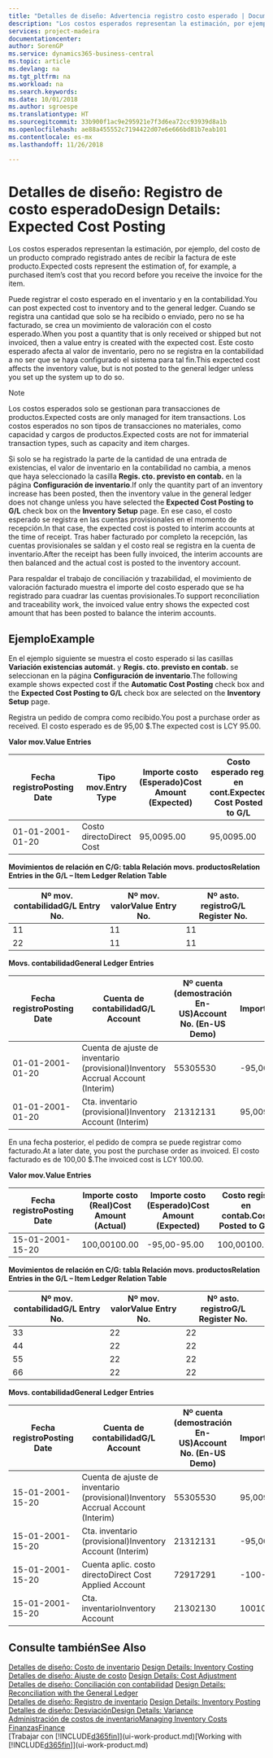 ```yaml
---
title: "Detalles de diseño: Advertencia registro costo esperado | Documentos de Microsoft"
description: "Los costos esperados representan la estimación, por ejemplo, del costo de un producto comprado registrado antes de recibir la factura de este producto."
services: project-madeira
documentationcenter: 
author: SorenGP
ms.service: dynamics365-business-central
ms.topic: article
ms.devlang: na
ms.tgt_pltfrm: na
ms.workload: na
ms.search.keywords: 
ms.date: 10/01/2018
ms.author: sgroespe
ms.translationtype: HT
ms.sourcegitcommit: 33b900f1ac9e295921e7f3d6ea72cc93939d8a1b
ms.openlocfilehash: ae88a455552c7194422d07e6e666bd81b7eab101
ms.contentlocale: es-mx
ms.lasthandoff: 11/26/2018

---
```

# <a name="design-details-expected-cost-posting"></a><span data-ttu-id="a5590-103">Detalles de diseño: Registro de costo esperado</span><span class="sxs-lookup"><span data-stu-id="a5590-103">Design Details: Expected Cost Posting</span></span>
<span data-ttu-id="a5590-104">Los costos esperados representan la estimación, por ejemplo, del costo de un producto comprado registrado antes de recibir la factura de este producto.</span><span class="sxs-lookup"><span data-stu-id="a5590-104">Expected costs represent the estimation of, for example, a purchased item’s cost that you record before you receive the invoice for the item.</span></span>  

 <span data-ttu-id="a5590-105">Puede registrar el costo esperado en el inventario y en la contabilidad.</span><span class="sxs-lookup"><span data-stu-id="a5590-105">You can post expected cost to inventory and to the general ledger.</span></span> <span data-ttu-id="a5590-106">Cuando se registra una cantidad que solo se ha recibido o enviado, pero no se ha facturado, se crea un movimiento de valoración con el costo esperado.</span><span class="sxs-lookup"><span data-stu-id="a5590-106">When you post a quantity that is only received or shipped but not invoiced, then a value entry is created with the expected cost.</span></span> <span data-ttu-id="a5590-107">Este costo esperado afecta al valor de inventario, pero no se registra en la contabilidad a no ser que se haya configurado el sistema para tal fin.</span><span class="sxs-lookup"><span data-stu-id="a5590-107">This expected cost affects the inventory value, but is not posted to the general ledger unless you set up the system up to do so.</span></span>  

> [!NOTE]  
>  <span data-ttu-id="a5590-108">Los costos esperados solo se gestionan para transacciones de productos.</span><span class="sxs-lookup"><span data-stu-id="a5590-108">Expected costs are only managed for item transactions.</span></span> <span data-ttu-id="a5590-109">Los costos esperados no son tipos de transacciones no materiales, como capacidad y cargos de productos.</span><span class="sxs-lookup"><span data-stu-id="a5590-109">Expected costs are not for immaterial transaction types, such as capacity and item charges.</span></span>  

 <span data-ttu-id="a5590-110">Si solo se ha registrado la parte de la cantidad de una entrada de existencias, el valor de inventario en la contabilidad no cambia, a menos que haya seleccionado la casilla **Regis. cto. previsto en contab.** en la página **Configuración de inventario**.</span><span class="sxs-lookup"><span data-stu-id="a5590-110">If only the quantity part of an inventory increase has been posted, then the inventory value in the general ledger does not change unless you have selected the **Expected Cost Posting to G/L** check box on the **Inventory Setup** page.</span></span> <span data-ttu-id="a5590-111">En ese caso, el costo esperado se registra en las cuentas provisionales en el momento de recepción.</span><span class="sxs-lookup"><span data-stu-id="a5590-111">In that case, the expected cost is posted to interim accounts at the time of receipt.</span></span> <span data-ttu-id="a5590-112">Tras haber facturado por completo la recepción, las cuentas provisionales se saldan y el costo real se registra en la cuenta de inventario.</span><span class="sxs-lookup"><span data-stu-id="a5590-112">After the receipt has been fully invoiced, the interim accounts are then balanced and the actual cost is posted to the inventory account.</span></span>  

 <span data-ttu-id="a5590-113">Para respaldar el trabajo de conciliación y trazabilidad, el movimiento de valoración facturado muestra el importe del costo esperado que se ha registrado para cuadrar las cuentas provisionales.</span><span class="sxs-lookup"><span data-stu-id="a5590-113">To support reconciliation and traceability work, the invoiced value entry shows the expected cost amount that has been posted to balance the interim accounts.</span></span>  

## <a name="example"></a><span data-ttu-id="a5590-114">Ejemplo</span><span class="sxs-lookup"><span data-stu-id="a5590-114">Example</span></span>  
 <span data-ttu-id="a5590-115">En el ejemplo siguiente se muestra el costo esperado si las casillas **Variación existencias automát.** y **Regis. cto. previsto en contab.** se seleccionan en la página **Configuración de inventario**.</span><span class="sxs-lookup"><span data-stu-id="a5590-115">The following example shows expected cost if the **Automatic Cost Posting** check box and the **Expected Cost Posting to G/L** check box are selected on the **Inventory Setup** page.</span></span>  

 <span data-ttu-id="a5590-116">Registra un pedido de compra como recibido.</span><span class="sxs-lookup"><span data-stu-id="a5590-116">You post a purchase order as received.</span></span> <span data-ttu-id="a5590-117">El costo esperado es de 95,00 $.</span><span class="sxs-lookup"><span data-stu-id="a5590-117">The expected cost is LCY 95.00.</span></span>  

 <span data-ttu-id="a5590-118">**Valor mov.**</span><span class="sxs-lookup"><span data-stu-id="a5590-118">**Value Entries**</span></span>  

|<span data-ttu-id="a5590-119">Fecha registro</span><span class="sxs-lookup"><span data-stu-id="a5590-119">Posting Date</span></span>|<span data-ttu-id="a5590-120">Tipo mov.</span><span class="sxs-lookup"><span data-stu-id="a5590-120">Entry Type</span></span>|<span data-ttu-id="a5590-121">Importe costo (Esperado)</span><span class="sxs-lookup"><span data-stu-id="a5590-121">Cost Amount (Expected)</span></span>|<span data-ttu-id="a5590-122">Costo esperado reg. en cont.</span><span class="sxs-lookup"><span data-stu-id="a5590-122">Expected Cost Posted to G/L</span></span>|<span data-ttu-id="a5590-123">Costo esperado</span><span class="sxs-lookup"><span data-stu-id="a5590-123">Expected Cost</span></span>|<span data-ttu-id="a5590-124">Nº mov. producto</span><span class="sxs-lookup"><span data-stu-id="a5590-124">Item Ledger Entry No.</span></span>|<span data-ttu-id="a5590-125">Nº mov.</span><span class="sxs-lookup"><span data-stu-id="a5590-125">Entry No.</span></span>|  
|------------------|----------------|------------------------------|----------------------------------|-------------------|---------------------------|---------------|  
|<span data-ttu-id="a5590-126">01-01-20</span><span class="sxs-lookup"><span data-stu-id="a5590-126">01-01-20</span></span>|<span data-ttu-id="a5590-127">Costo directo</span><span class="sxs-lookup"><span data-stu-id="a5590-127">Direct Cost</span></span>|<span data-ttu-id="a5590-128">95,00</span><span class="sxs-lookup"><span data-stu-id="a5590-128">95.00</span></span>|<span data-ttu-id="a5590-129">95,00</span><span class="sxs-lookup"><span data-stu-id="a5590-129">95.00</span></span>|<span data-ttu-id="a5590-130">Sí</span><span class="sxs-lookup"><span data-stu-id="a5590-130">Yes</span></span>|<span data-ttu-id="a5590-131">1</span><span class="sxs-lookup"><span data-stu-id="a5590-131">1</span></span>|<span data-ttu-id="a5590-132">1</span><span class="sxs-lookup"><span data-stu-id="a5590-132">1</span></span>|  

 <span data-ttu-id="a5590-133">**Movimientos de relación en C/G: tabla Relación movs. productos**</span><span class="sxs-lookup"><span data-stu-id="a5590-133">**Relation Entries in the G/L – Item Ledger Relation Table**</span></span>  

|<span data-ttu-id="a5590-134">Nº mov. contabilidad</span><span class="sxs-lookup"><span data-stu-id="a5590-134">G/L Entry No.</span></span>|<span data-ttu-id="a5590-135">Nº mov. valor</span><span class="sxs-lookup"><span data-stu-id="a5590-135">Value Entry No.</span></span>|<span data-ttu-id="a5590-136">Nº asto. registro</span><span class="sxs-lookup"><span data-stu-id="a5590-136">G/L Register No.</span></span>|  
|--------------------|---------------------|-----------------------|  
|<span data-ttu-id="a5590-137">1</span><span class="sxs-lookup"><span data-stu-id="a5590-137">1</span></span>|<span data-ttu-id="a5590-138">1</span><span class="sxs-lookup"><span data-stu-id="a5590-138">1</span></span>|<span data-ttu-id="a5590-139">1</span><span class="sxs-lookup"><span data-stu-id="a5590-139">1</span></span>|  
|<span data-ttu-id="a5590-140">2</span><span class="sxs-lookup"><span data-stu-id="a5590-140">2</span></span>|<span data-ttu-id="a5590-141">1</span><span class="sxs-lookup"><span data-stu-id="a5590-141">1</span></span>|<span data-ttu-id="a5590-142">1</span><span class="sxs-lookup"><span data-stu-id="a5590-142">1</span></span>|  

 <span data-ttu-id="a5590-143">**Movs. contabilidad**</span><span class="sxs-lookup"><span data-stu-id="a5590-143">**General Ledger Entries**</span></span>  

|<span data-ttu-id="a5590-144">Fecha registro</span><span class="sxs-lookup"><span data-stu-id="a5590-144">Posting Date</span></span>|<span data-ttu-id="a5590-145">Cuenta de contabilidad</span><span class="sxs-lookup"><span data-stu-id="a5590-145">G/L Account</span></span>|<span data-ttu-id="a5590-146">Nº cuenta (demostración En-US)</span><span class="sxs-lookup"><span data-stu-id="a5590-146">Account No. (En-US Demo)</span></span>|<span data-ttu-id="a5590-147">Importe</span><span class="sxs-lookup"><span data-stu-id="a5590-147">Amount</span></span>|<span data-ttu-id="a5590-148">Nº mov.</span><span class="sxs-lookup"><span data-stu-id="a5590-148">Entry No.</span></span>|  
|------------------|------------------|---------------------------------|------------|---------------|  
|<span data-ttu-id="a5590-149">01-01-20</span><span class="sxs-lookup"><span data-stu-id="a5590-149">01-01-20</span></span>|<span data-ttu-id="a5590-150">Cuenta de ajuste de inventario (provisional)</span><span class="sxs-lookup"><span data-stu-id="a5590-150">Inventory Accrual Account (Interim)</span></span>|<span data-ttu-id="a5590-151">5530</span><span class="sxs-lookup"><span data-stu-id="a5590-151">5530</span></span>|<span data-ttu-id="a5590-152">-95,00</span><span class="sxs-lookup"><span data-stu-id="a5590-152">-95.00</span></span>|<span data-ttu-id="a5590-153">2</span><span class="sxs-lookup"><span data-stu-id="a5590-153">2</span></span>|  
|<span data-ttu-id="a5590-154">01-01-20</span><span class="sxs-lookup"><span data-stu-id="a5590-154">01-01-20</span></span>|<span data-ttu-id="a5590-155">Cta. inventario (provisional)</span><span class="sxs-lookup"><span data-stu-id="a5590-155">Inventory Account (Interim)</span></span>|<span data-ttu-id="a5590-156">2131</span><span class="sxs-lookup"><span data-stu-id="a5590-156">2131</span></span>|<span data-ttu-id="a5590-157">95,00</span><span class="sxs-lookup"><span data-stu-id="a5590-157">95.00</span></span>|<span data-ttu-id="a5590-158">1</span><span class="sxs-lookup"><span data-stu-id="a5590-158">1</span></span>|  

 <span data-ttu-id="a5590-159">En una fecha posterior, el pedido de compra se puede registrar como facturado.</span><span class="sxs-lookup"><span data-stu-id="a5590-159">At a later date, you post the purchase order as invoiced.</span></span> <span data-ttu-id="a5590-160">El costo facturado es de 100,00 $.</span><span class="sxs-lookup"><span data-stu-id="a5590-160">The invoiced cost is LCY 100.00.</span></span>  

 <span data-ttu-id="a5590-161">**Valor mov.**</span><span class="sxs-lookup"><span data-stu-id="a5590-161">**Value Entries**</span></span>  

|<span data-ttu-id="a5590-162">Fecha registro</span><span class="sxs-lookup"><span data-stu-id="a5590-162">Posting Date</span></span>|<span data-ttu-id="a5590-163">Importe costo (Real)</span><span class="sxs-lookup"><span data-stu-id="a5590-163">Cost Amount (Actual)</span></span>|<span data-ttu-id="a5590-164">Importe costo (Esperado)</span><span class="sxs-lookup"><span data-stu-id="a5590-164">Cost Amount (Expected)</span></span>|<span data-ttu-id="a5590-165">Costo regis. en contab.</span><span class="sxs-lookup"><span data-stu-id="a5590-165">Cost Posted to G/L</span></span>|<span data-ttu-id="a5590-166">Costo esperado</span><span class="sxs-lookup"><span data-stu-id="a5590-166">Expected Cost</span></span>|<span data-ttu-id="a5590-167">Nº mov. producto</span><span class="sxs-lookup"><span data-stu-id="a5590-167">Item Ledger Entry No.</span></span>|<span data-ttu-id="a5590-168">Nº mov.</span><span class="sxs-lookup"><span data-stu-id="a5590-168">Entry No.</span></span>|  
|------------------|----------------------------|------------------------------|-------------------------|-------------------|---------------------------|---------------|  
|<span data-ttu-id="a5590-169">15-01-20</span><span class="sxs-lookup"><span data-stu-id="a5590-169">01-15-20</span></span>|<span data-ttu-id="a5590-170">100,00</span><span class="sxs-lookup"><span data-stu-id="a5590-170">100.00</span></span>|<span data-ttu-id="a5590-171">-95,00</span><span class="sxs-lookup"><span data-stu-id="a5590-171">-95.00</span></span>|<span data-ttu-id="a5590-172">100,00</span><span class="sxs-lookup"><span data-stu-id="a5590-172">100.00</span></span>|<span data-ttu-id="a5590-173">No</span><span class="sxs-lookup"><span data-stu-id="a5590-173">No</span></span>|<span data-ttu-id="a5590-174">1</span><span class="sxs-lookup"><span data-stu-id="a5590-174">1</span></span>|<span data-ttu-id="a5590-175">2</span><span class="sxs-lookup"><span data-stu-id="a5590-175">2</span></span>|  

 <span data-ttu-id="a5590-176">**Movimientos de relación en C/G: tabla Relación movs. productos**</span><span class="sxs-lookup"><span data-stu-id="a5590-176">**Relation Entries in the G/L – Item Ledger Relation Table**</span></span>  

|<span data-ttu-id="a5590-177">Nº mov. contabilidad</span><span class="sxs-lookup"><span data-stu-id="a5590-177">G/L Entry No.</span></span>|<span data-ttu-id="a5590-178">Nº mov. valor</span><span class="sxs-lookup"><span data-stu-id="a5590-178">Value Entry No.</span></span>|<span data-ttu-id="a5590-179">Nº asto. registro</span><span class="sxs-lookup"><span data-stu-id="a5590-179">G/L Register No.</span></span>|  
|--------------------|---------------------|-----------------------|  
|<span data-ttu-id="a5590-180">3</span><span class="sxs-lookup"><span data-stu-id="a5590-180">3</span></span>|<span data-ttu-id="a5590-181">2</span><span class="sxs-lookup"><span data-stu-id="a5590-181">2</span></span>|<span data-ttu-id="a5590-182">2</span><span class="sxs-lookup"><span data-stu-id="a5590-182">2</span></span>|  
|<span data-ttu-id="a5590-183">4</span><span class="sxs-lookup"><span data-stu-id="a5590-183">4</span></span>|<span data-ttu-id="a5590-184">2</span><span class="sxs-lookup"><span data-stu-id="a5590-184">2</span></span>|<span data-ttu-id="a5590-185">2</span><span class="sxs-lookup"><span data-stu-id="a5590-185">2</span></span>|  
|<span data-ttu-id="a5590-186">5</span><span class="sxs-lookup"><span data-stu-id="a5590-186">5</span></span>|<span data-ttu-id="a5590-187">2</span><span class="sxs-lookup"><span data-stu-id="a5590-187">2</span></span>|<span data-ttu-id="a5590-188">2</span><span class="sxs-lookup"><span data-stu-id="a5590-188">2</span></span>|  
|<span data-ttu-id="a5590-189">6</span><span class="sxs-lookup"><span data-stu-id="a5590-189">6</span></span>|<span data-ttu-id="a5590-190">2</span><span class="sxs-lookup"><span data-stu-id="a5590-190">2</span></span>|<span data-ttu-id="a5590-191">2</span><span class="sxs-lookup"><span data-stu-id="a5590-191">2</span></span>|  

 <span data-ttu-id="a5590-192">**Movs. contabilidad**</span><span class="sxs-lookup"><span data-stu-id="a5590-192">**General Ledger Entries**</span></span>  

|<span data-ttu-id="a5590-193">Fecha registro</span><span class="sxs-lookup"><span data-stu-id="a5590-193">Posting Date</span></span>|<span data-ttu-id="a5590-194">Cuenta de contabilidad</span><span class="sxs-lookup"><span data-stu-id="a5590-194">G/L Account</span></span>|<span data-ttu-id="a5590-195">Nº cuenta (demostración En-US)</span><span class="sxs-lookup"><span data-stu-id="a5590-195">Account No. (En-US Demo)</span></span>|<span data-ttu-id="a5590-196">Importe</span><span class="sxs-lookup"><span data-stu-id="a5590-196">Amount</span></span>|<span data-ttu-id="a5590-197">Nº mov.</span><span class="sxs-lookup"><span data-stu-id="a5590-197">Entry No.</span></span>|  
|------------------|------------------|---------------------------------|------------|---------------|  
|<span data-ttu-id="a5590-198">15-01-20</span><span class="sxs-lookup"><span data-stu-id="a5590-198">01-15-20</span></span>|<span data-ttu-id="a5590-199">Cuenta de ajuste de inventario (provisional)</span><span class="sxs-lookup"><span data-stu-id="a5590-199">Inventory Accrual Account (Interim)</span></span>|<span data-ttu-id="a5590-200">5530</span><span class="sxs-lookup"><span data-stu-id="a5590-200">5530</span></span>|<span data-ttu-id="a5590-201">95,00</span><span class="sxs-lookup"><span data-stu-id="a5590-201">95.00</span></span>|<span data-ttu-id="a5590-202">4</span><span class="sxs-lookup"><span data-stu-id="a5590-202">4</span></span>|  
|<span data-ttu-id="a5590-203">15-01-20</span><span class="sxs-lookup"><span data-stu-id="a5590-203">01-15-20</span></span>|<span data-ttu-id="a5590-204">Cta. inventario (provisional)</span><span class="sxs-lookup"><span data-stu-id="a5590-204">Inventory Account (Interim)</span></span>|<span data-ttu-id="a5590-205">2131</span><span class="sxs-lookup"><span data-stu-id="a5590-205">2131</span></span>|<span data-ttu-id="a5590-206">-95,00</span><span class="sxs-lookup"><span data-stu-id="a5590-206">-95.00</span></span>|<span data-ttu-id="a5590-207">3</span><span class="sxs-lookup"><span data-stu-id="a5590-207">3</span></span>|  
|<span data-ttu-id="a5590-208">15-01-20</span><span class="sxs-lookup"><span data-stu-id="a5590-208">01-15-20</span></span>|<span data-ttu-id="a5590-209">Cuenta aplic. costo directo</span><span class="sxs-lookup"><span data-stu-id="a5590-209">Direct Cost Applied Account</span></span>|<span data-ttu-id="a5590-210">7291</span><span class="sxs-lookup"><span data-stu-id="a5590-210">7291</span></span>|<span data-ttu-id="a5590-211">-100</span><span class="sxs-lookup"><span data-stu-id="a5590-211">-100</span></span>|<span data-ttu-id="a5590-212">6</span><span class="sxs-lookup"><span data-stu-id="a5590-212">6</span></span>|  
|<span data-ttu-id="a5590-213">15-01-20</span><span class="sxs-lookup"><span data-stu-id="a5590-213">01-15-20</span></span>|<span data-ttu-id="a5590-214">Cta. inventario</span><span class="sxs-lookup"><span data-stu-id="a5590-214">Inventory Account</span></span>|<span data-ttu-id="a5590-215">2130</span><span class="sxs-lookup"><span data-stu-id="a5590-215">2130</span></span>|<span data-ttu-id="a5590-216">100</span><span class="sxs-lookup"><span data-stu-id="a5590-216">100</span></span>|<span data-ttu-id="a5590-217">5</span><span class="sxs-lookup"><span data-stu-id="a5590-217">5</span></span>|  

## <a name="see-also"></a><span data-ttu-id="a5590-218">Consulte también</span><span class="sxs-lookup"><span data-stu-id="a5590-218">See Also</span></span>
 <span data-ttu-id="a5590-219">[Detalles de diseño: Costo de inventario](design-details-inventory-costing.md) </span><span class="sxs-lookup"><span data-stu-id="a5590-219">[Design Details: Inventory Costing](design-details-inventory-costing.md) </span></span>  
 <span data-ttu-id="a5590-220">[Detalles de diseño: Ajuste de costo](design-details-cost-adjustment.md) </span><span class="sxs-lookup"><span data-stu-id="a5590-220">[Design Details: Cost Adjustment](design-details-cost-adjustment.md) </span></span>  
 <span data-ttu-id="a5590-221">[Detalles de diseño: Conciliación con contabilidad](design-details-reconciliation-with-the-general-ledger.md) </span><span class="sxs-lookup"><span data-stu-id="a5590-221">[Design Details: Reconciliation with the General Ledger](design-details-reconciliation-with-the-general-ledger.md) </span></span>  
 <span data-ttu-id="a5590-222">[Detalles de diseño: Registro de inventario](design-details-inventory-posting.md) </span><span class="sxs-lookup"><span data-stu-id="a5590-222">[Design Details: Inventory Posting](design-details-inventory-posting.md) </span></span>  
 [<span data-ttu-id="a5590-223">Detalles de diseño: Desviación</span><span class="sxs-lookup"><span data-stu-id="a5590-223">Design Details: Variance</span></span>](design-details-variance.md)  
 [<span data-ttu-id="a5590-224">Administración de costos de inventario</span><span class="sxs-lookup"><span data-stu-id="a5590-224">Managing Inventory Costs</span></span>](finance-manage-inventory-costs.md)  
 [<span data-ttu-id="a5590-225">Finanzas</span><span class="sxs-lookup"><span data-stu-id="a5590-225">Finance</span></span>](finance.md)  
 <span data-ttu-id="a5590-226">[Trabajar con [!INCLUDE[d365fin](includes/d365fin_md.md)]](ui-work-product.md)</span><span class="sxs-lookup"><span data-stu-id="a5590-226">[Working with [!INCLUDE[d365fin](includes/d365fin_md.md)]](ui-work-product.md)</span></span>

